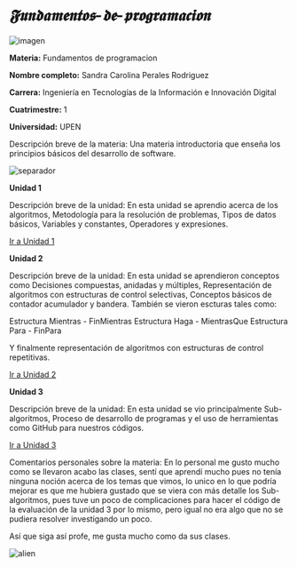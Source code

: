 # *𝕱𝖚𝖓𝖉𝖆𝖒𝖊𝖓𝖙𝖔𝖘-𝖉𝖊-𝖕𝖗𝖔𝖌𝖗𝖆𝖒𝖆𝖈𝖎𝖔𝖓*
![imagen](https://camo.githubusercontent.com/72469e1868c06fe0e9d94ba7c8dc715918d22cdd23b470fe2996cbe520495d1f/68747470733a2f2f692e70696e696d672e636f6d2f6f726967696e616c732f38342f64612f64612f38346461646130613564636664373930373030646633646438373839376165662e676966)


**Materia:** Fundamentos de programacion

**Nombre completo:** Sandra Carolina Perales Rodriguez

**Carrera:** Ingeniería en Tecnologías de la Información e Innovación Digital

**Cuatrimestre:** 1

**Universidad:** UPEN

Descripción breve de la materia: Una materia introductoria que enseña los principios básicos del desarrollo de software.

![separador](https://i.pinimg.com/originals/00/56/0c/00560cc961ecf456140d026801303954.gif)

**Unidad 1**

Descripción breve de la unidad: En esta unidad se aprendio acerca de los algoritmos, Metodología para la resolución de
problemas, Tipos de datos básicos, Variables y constantes, Operadores y expresiones.

[Ir a Unidad 1](https://github.com/UngivenStar/Fundamentos-de-programaci-n/tree/main/U1)

**Unidad 2**

Descripción breve de la unidad: En esta unidad se aprendieron conceptos como Decisiones compuestas, anidadas y
múltiples, Representación de algoritmos con estructuras de control selectivas, Conceptos básicos de contador acumulador y bandera.
También se vieron escturas tales como:

Estructura Mientras - FinMientras
Estructura Haga - MientrasQue
Estructura Para - FinPara

Y finalmente representación de algoritmos con estructuras de control repetitivas.

[Ir a Unidad 2](https://github.com/UngivenStar/Fundamentos-de-programaci-n/tree/main/U2)

**Unidad 3**

Descripción breve de la unidad: En esta unidad se vio principalmente Sub-algoritmos, Proceso de desarrollo de programas y el uso de herramientas como GitHub para nuestros códigos.

[Ir a Unidad 3](https://github.com/UngivenStar/Fundamentos-de-programaci-n/tree/main/U3%20)

Comentarios personales sobre la materia:
En lo personal me gusto mucho como se llevaron acabo las clases, sentí que aprendí mucho pues no tenía ninguna noción acerca de los temas que vimos,
lo unico en lo que podría mejorar es que me hubiera gustado que se viera con más detalle los Sub-algoritmos, pues tuve un poco de complicaciones para
hacer el código de la evaluación de la unidad 3 por lo mismo, pero igual no era algo que no se pudiera resolver investigando un poco.

Así que siga así profe, me gusta mucho como da sus clases.

![alien](https://i.pinimg.com/736x/5a/2f/65/5a2f6515783034d87165cc349f6867d5.jpg)
